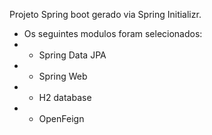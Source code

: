 Projeto Spring boot gerado via Spring Initializr.
 * Os seguintes modulos foram selecionados:
 * - Spring Data JPA
 * - Spring Web
 * - H2 database
 * - OpenFeign
